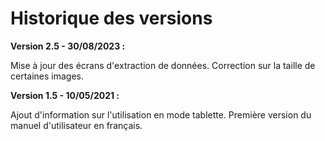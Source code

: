 # Historique des versions

**Version 2.5 - 30/08/2023 :**

Mise à jour des écrans d'extraction de données.
Correction sur la taille de certaines images.

**Version 1.5 - 10/05/2021 :**

Ajout d'information sur l'utilisation en mode tablette.
Première version du manuel d'utilisateur en français.

